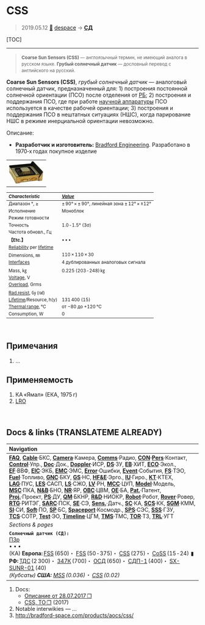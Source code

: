 # CSS
> 2019.05.12 [🚀](../index/index.md) [despace](index.md) → **[СД](sensor.md)**

[TOC]

---

> <small>**Coarse Sun Sensors (CSS)** — англоязычный термин, не имеющий аналога в русском языке. **Грубый солнечный датчик** — дословный перевод с английского на русский.</small>

**Coarse Sun Sensors (CSS)**, *грубый солнечный датчик* — аналоговый солнечный датчик, предназначенный для: 1) построения постоянной солнечной ориентации (ПСО) после отделения от [РБ](lv.md); 2) построения и поддержания ПСО, где при работе [научной аппаратуры](oe.md) ПСО используется в качестве рабочей ориентации; 3) построения и поддержания ПСО в нештатных ситуациях (НШС), когда парирование НШС в режиме инерциальной ориентации невозможно.

Описание:

   - **Разработчик и изготовитель:** [Bradford Engineering](zz_bradford_eng.md). Разработано в 1970‑х годах покупное изделие

| |
|:--|
|[![](f/sensor/c/css_pic1_thumb.jpg)](f/sensor/c/css_pic1.jpg)|

<small>

|*Characteristic*|*[Value](si.md)*|
|:--|:--|
|Диапазон °, ≥|± 90° × ± 90°, линейная зона ± 12° × ±12°|
|Исполнение|Моноблок|
|Режим готовности| |
|Точность|1.0 ‑ 1.5° (3σ)|
|Частота обновл., Гц| |
|**【Etc.】**|• • •|
|[Reliability](qm.md) per [lifetime](lifetime.md)| |
|Dimensions, ㎜|110 × 110 × 30|
|[Interfaces](interface.md)|4 дублированных аналоговых сигнала|
|Mass, ㎏|0.225 (203 ‑ 248) ㎏|
|[Voltage](voltage.md), V| |
|[Overload](vibration.md), Grms| |
|[Rad.resist](ion_rad.md), ㏉ (㎭)| |
|[Lifetime](lifetime.md)/Resource, h(y)|131 400 (15)|
|[Thermal range](tcs.md), ℃|от −80 до +120 ℃|
|Consumption, W|0|

</small>



<p style="page-break-after:always"> </p>

## Примечания
   1. …



## Применяемость
   1. КА «Ямал» (ЕКА, 1975 г)
   1. [LRO](lunar_reconnaissance_orbiter.md)



<p style="page-break-after:always"> </p>

## Docs & links (TRANSLATEME ALREADY)
|Navigation|
|:--|
|**[FAQ](faq.md)**, **[Cable](cable.md)**·БКС, **[Camera](cam.md)**·Камера, **[Comms](comms.md)**·Радио, **[CON](contact.md)·[Pers](person.md)**·Контакт, **[Control](control.md)**·Упр., **[Doc](doc.md)**·Док., **[Doppler](doppler.md)**·ИСР, **[DS](ds.md)**·ЗУ, **[EB](eb.md)**·ХИТ, **[ECO](ecology.md)**·Экол., **[EF](ef.md)**·ВВФ, **[ElC](elc.md)**·ЭКБ, **[EMC](emc.md)**·ЭМС, **[Error](error.md)**·Ошибки, **[Event](event.md)**·События, **[FS](fs.md)**·ТЭО, **[Fuel](fuel.md)**·Топливо, **[GNC](gnc.md)**·БКУ, **[GS](scs.md)**·НС, **[HF&E](hfe.md)**·Эрго., **[IU](iu.md)**·Гиро., **[KT](kt.md)**·КТЕХ, **[LAG](lag.md)**·ПУC, **[LES](les.md)**·САСП, **[LS](ls.md)**·СЖО, **[LV](lv.md)**·РН, **[MCC](mcc.md)**·ЦУП, **[Model](model.md)**·Модель, **[MSC](sc.md)**·ПКА, **[N&B](nnb.md)**·БНО, **[NR](nr.md)**·ЯР, **[OBC](obc.md)**·ЦВМ, **[OE](oe.md)**·БА, **[Pat.](патент.md)**·Патент, **[Proj.](project.md)**·Проект, **[PS](ps.md)**·ДУ, **[QM](qm.md)**·БКНР, **[R&D](rnd.md)**·НИОКР, **[Robot](robotics.md)**·Робот, **[Rover](rover.md)**·Ровер, **[RTG](rtg.md)**·РИТЭГ, **[SARC](sarc.md)**·ПСК, **[SE](se.md)**·СЭ, **[Sens.](sensor.md)**·Датч., **[SC](sc.md)**·КА, **[SCS](scs.md)**·КК, **[SGM](sgm.md)**·КММ, **[SI](si.md)**·СИ, **[Soft](soft.md)**·ПО, **[SP](sp.md)**·БС, **[Spaceport](spaceport.md)**·Космодр., **[SPS](sps.md)**·СЭС, **[SSS](sss.md)**·ГЗУ, **[TCS](tcs.md)**·СОТР, **[Test](test.md)**·ЭО, **[Timeline](timeline.md)**·ЦГМ, **[TMS](tms.md)**·ТМС, **[TOR](tor.md)**·ТЗ, **[TRL](trl.md)**·УГТ|
|*Sections & pages*|
|**`Солнечный датчик (СД):`**<br> [ПЗр](fov.md) <br>• • •<br> (КА) **Европа:** [FSS](fss_jo.md) (650)・ [FSS](fss.md) (50 ‑ 375)・ [CSS](css.md) (275)・ [CoSS](coss.md) (15 ‑ 24)  ▮  **РФ:** [ТДС](tds.md) (2 300)・ [347К](347k.md) (700)・ [ОСД](osd.md) (650)・ [СДП-1](sdp_1.md) (400)・ [SX-SUNR-01](sx_sunr_01.md) (40)<br> *(Кубсаты) **США:** [MSS](mss_sm.md) (0.036)・ [CSS](css_sm.md) (0.02)*|

   1. Docs:
      - [Описание от 28.07.2017 ❐](f/sensor/c/css_laspace-css-be-p-0001_issue_1.0.djvu)
      - [CSS, ТО ❐](f/sensor/c/css_datasheet.djvu) (2017)
   1. Notable interwikies — …
   1. <http://bradford-space.com/products/aocs/css/>
